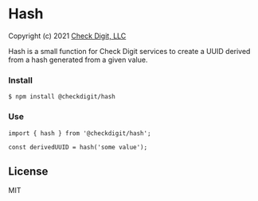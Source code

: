 # Hash

Copyright (c) 2021 [Check Digit, LLC](https://checkdigit.com)

Hash is a small function for Check Digit services to create a UUID derived from a hash generated from a given value.

### Install

```
$ npm install @checkdigit/hash
```
 

### Use

```
import { hash } from '@checkdigit/hash';

const derivedUUID = hash('some value');
```

## License

MIT
